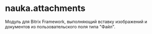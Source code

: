 # nauka.attachments
Модуль для Bitrix Framework, выполняющий вставку изображений и документов из пользовательского поля типа "Файл".
